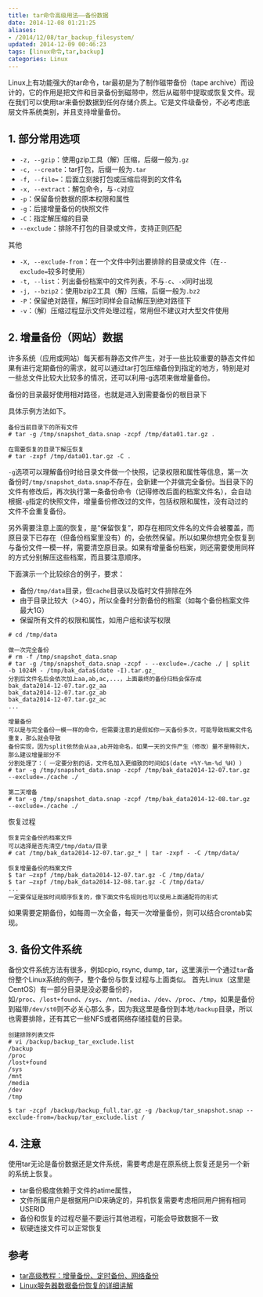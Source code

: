 ```yaml
---
title: tar命令高级用法——备份数据
date: 2014-12-08 01:21:25
aliases:
- /2014/12/08/tar_backup_filesystem/
updated: 2014-12-09 00:46:23
tags: [linux命令,tar,backup]
categories: Linux
---
```


Linux上有功能强大的tar命令，tar最初是为了制作磁带备份（tape archive）而设计的，它的作用是把文件和目录备份到磁带中，然后从磁带中提取或恢复文件。现在我们可以使用tar来备份数据到任何存储介质上。它是文件级备份，不必考虑底层文件系统类别，并且支持增量备份。

## 1. 部分常用选项 ##
- `-z, --gzip`：使用gzip工具（解）压缩，后缀一般为`.gz`
- `-c, --create`：tar打包，后缀一般为`.tar`
- `-f, --file=`：后面立刻接打包或压缩后得到的文件名
- `-x, --extract`：解包命令，与`-c`对应
- `-p`：保留备份数据的原本权限和属性
- `-g`：后接增量备份的快照文件
- `-C`：指定解压缩的目录
- `--exclude`：排除不打包的目录或文件，支持正则匹配

其他

- `-X, --exclude-from`：在一个文件中列出要排除的目录或文件（在`--exclude=`较多时使用）
- `-t, --list`：列出备份档案中的文件列表，不与`-c`、`-x`同时出现
- `-j, --bzip2`：使用bzip2工具（解）压缩，后缀一般为`.bz2`
- `-P`：保留绝对路径，解压时同样会自动解压到绝对路径下
- `-v`：（解）压缩过程显示文件处理过程，常用但不建议对大型文件使用

## 2. 增量备份（网站）数据 ##
许多系统（应用或网站）每天都有静态文件产生，对于一些比较重要的静态文件如果有进行定期备份的需求，就可以通过tar打包压缩备份到指定的地方，特别是对一些总文件比较大比较多的情况，还可以利用-g选项来做增量备份。

备份的目录最好使用相对路径，也就是进入到需要备份的根目录下

具体示例方法如下。
```
备份当前目录下的所有文件
# tar -g /tmp/snapshot_data.snap -zcpf /tmp/data01.tar.gz .

在需要恢复的目录下解压恢复
# tar -zxpf /tmp/data01.tar.gz -C .
```
`-g`选项可以理解备份时给目录文件做一个快照，记录权限和属性等信息，第一次备份时`/tmp/snapshot_data.snap`不存在，会新建一个并做完全备份。当目录下的文件有修改后，再次执行第一条备份命令（记得修改后面的档案文件名），会自动根据`-g`指定的快照文件，增量备份修改过的文件，包括权限和属性，没有动过的文件不会重复备份。

<!-- more -->

另外需要注意上面的恢复，是“保留恢复”，即存在相同文件名的文件会被覆盖，而原目录下已存在（但备份档案里没有）的，会依然保留。所以如果你想完全恢复到与备份文件一模一样，需要清空原目录。如果有增量备份档案，则还需要使用同样的方式分别解压这些档案，而且要注意顺序。

下面演示一个比较综合的例子，要求：

- 备份`/tmp/data`目录，但`cache`目录以及临时文件排除在外
- 由于目录比较大（>4G），所以全备时分割备份的档案（如每个备份档案文件最大1G）
- 保留所有文件的权限和属性，如用户组和读写权限

```
# cd /tmp/data

做一次完全备份
# rm -f /tmp/snapshot_data.snap
# tar -g /tmp/snapshot_data.snap -zcpf - --exclude=./cache ./ | split -b 1024M - /tmp/bak_data$(date -I).tar.gz_
分割后文件名后会依次加上aa,ab,ac,...，上面最终的备份归档会保存成
bak_data2014-12-07.tar.gz_aa
bak_data2014-12-07.tar.gz_ab
bak_data2014-12-07.tar.gz_ac
...

增量备份
可以是与完全备份一模一样的命令，但需要注意的是假如你一天备份多次，可能导致档案文件名重复，那么就会导致
备份实现，因为split依然会从aa,ab开始命名，如果一天的文件产生（修改）量不是特别大，那么建议增量部分不
分割处理了：（ 一定要分割的话，文件名加入更细致的时间如$(date +%Y-%m-%d_%H) ）
# tar -g /tmp/snapshot_data.snap -zcpf /tmp/bak_data2014-12-07.tar.gz --exclude=./cache ./

第二天增备
# tar -g /tmp/snapshot_data.snap -zcpf /tmp/bak_data2014-12-08.tar.gz --exclude=./cache ./
```

恢复过程
```
恢复完全备份的档案文件
可以选择是否先清空/tmp/data/目录
# cat /tmp/bak_data2014-12-07.tar.gz_* | tar -zxpf - -C /tmp/data/

恢复增量备份的档案文件
$ tar –zxpf /tmp/bak_data2014-12-07.tar.gz -C /tmp/data/
$ tar –zxpf /tmp/bak_data2014-12-08.tar.gz -C /tmp/data/
...
一定要保证是按时间顺序恢复的，像下面文件名规则也可以使用上面通配符的形式
```

如果需要定期备份，如每周一次全备，每天一次增量备份，则可以结合crontab实现。

## 3. 备份文件系统 ##
备份文件系统方法有很多，例如cpio, rsync, dump, tar，这里演示一个通过`tar`备份整个Linux系统的例子，整个备份与恢复过程与上面类似。
首先Linux（这里是CentOS）有一部分目录是没必要备份的，如`/proc`、`/lost+found`、`/sys`、`/mnt`、`/media`、`/dev`、`/proc`、`/tmp`，如果是备份到磁带`/dev/st0`则不必关心那么多，因为我这里是备份到本地`/backup`目录，所以也需要排除，还有其它一些NFS或者网络存储挂载的目录。

```
创建排除列表文件
# vi /backup/backup_tar_exclude.list
/backup
/proc
/lost+found
/sys
/mnt
/media
/dev
/tmp

$ tar -zcpf /backup/backup_full.tar.gz -g /backup/tar_snapshot.snap --exclude-from=/backup/tar_exclude.list /

```

## 4. 注意 ##
使用tar无论是备份数据还是文件系统，需要考虑是在原系统上恢复还是另一个新的系统上恢复。

- tar备份极度依赖于文件的atime属性，
- 文件所属用户是根据用户ID来确定的，异机恢复需要考虑相同用户拥有相同USERID
- 备份和恢复的过程尽量不要运行其他进程，可能会导致数据不一致
- 软硬连接文件可以正常恢复

## 参考 ##
- [tar高级教程：增量备份、定时备份、网络备份](https://lesca.me/archives/how-to-incrementally-backup-linux-with-gnu-tar.html)
- [Linux服务器数据备份恢复的详细讲解](http://tech.watchstor.com/backup-and-archiving-115687.htm)


